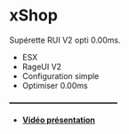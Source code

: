 # xShop
Supérette RUI V2 opti 0.00ms.

- ESX
- RageUI V2
- Configuration simple
- Optimiser 0.00ms 

━━━━━━━━━━━━━━━━━━━━━━━

- __[Vidéo présentation](https://streamable.com/8c24u6)__
